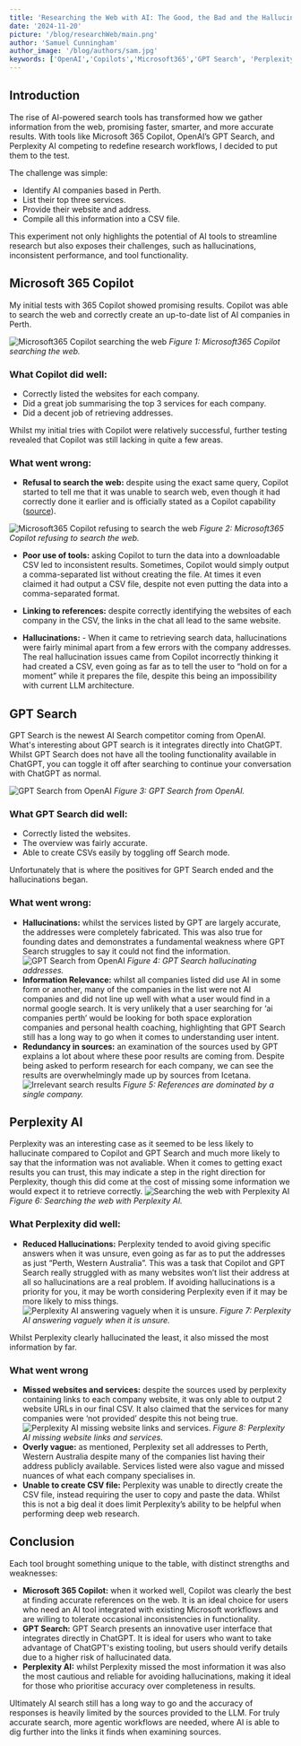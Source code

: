 ```yaml
---
title: 'Researching the Web with AI: The Good, the Bad and the Hallucinations'
date: '2024-11-20'
picture: '/blog/researchWeb/main.png'
author: 'Samuel Cunningham'
author_image: '/blog/authors/sam.jpg'
keywords: ['OpenAI','Copilots','Microsoft365','GPT Search', 'Perplexity AI']
---
```


## Introduction
The rise of AI-powered search tools has transformed how we gather information from the web, promising faster, smarter, and more accurate results. With tools like Microsoft 365 Copilot, OpenAI’s GPT Search, and Perplexity AI competing to redefine research workflows, I decided to put them to the test.

The challenge was simple:
- Identify AI companies based in Perth.
- List their top three services.
- Provide their website and address.
- Compile all this information into a CSV file.

This experiment not only highlights the potential of AI tools to streamline research but also exposes their challenges, such as hallucinations, inconsistent performance, and tool functionality.

## Microsoft 365 Copilot
My initial tests with 365 Copilot showed promising results. Copilot was able to search the web and correctly create an up-to-date list of AI companies in Perth. 

![Microsoft365 Copilot searching the web](/blog/researchWeb/copilot1-worked.png)
_Figure 1: Microsoft365 Copilot searching the web._

### What Copilot did well:
- Correctly listed the websites for each company.
- Did a great job summarising the top 3 services for each company.
- Did a decent job of retrieving addresses.

Whilst my initial tries with Copilot were relatively successful, further testing revealed that Copilot was still lacking in quite a few areas.

### What went wrong:
- **Refusal to search the web:** despite using the exact same query, Copilot started to tell me that it was unable to search web, even though it had correctly done it earlier and is officially stated as a Copilot capability ([source](https://www.microsoft.com/en-us/microsoft-copilot/for-individuals)).

![Microsoft365 Copilot refusing to search the web](/blog/researchWeb/copilot2.png)
_Figure 2: Microsoft365 Copilot refusing to search the web._

- **Poor use of tools:** asking Copilot to turn the data into a downloadable CSV led to inconsistent results. Sometimes, Copilot would simply output a comma-separated list without creating the file. At times it even claimed it had output a CSV file, despite not even putting the data into a comma-separated format. 

- **Linking to references:** despite correctly identifying the websites of each company in the CSV, the links in the chat all lead to the same website. 

- **Hallucinations:** - When it came to retrieving search data, hallucinations were fairly minimal apart from a few errors with the company addresses. The real hallucination issues came from Copilot incorrectly thinking it had created a CSV, even going as far as to tell the user to “hold on for a moment” while it prepares the file, despite this being an impossibility with current LLM architecture.


## GPT Search
GPT Search is the newest AI Search competitor coming from OpenAI. What's interesting about GPT search is it integrates directly into ChatGPT. Whilst GPT Search does not have all the tooling functionality available in ChatGPT, you can toggle it off after searching to continue your conversation with ChatGPT as normal.

![GPT Search from OpenAI](/blog/researchWeb/gptSearch1.png)
_Figure 3: GPT Search from OpenAI._

### What GPT Search did well:
- Correctly listed the websites.
- The overview was fairly accurate.
- Able to create CSVs easily by toggling off Search mode.

Unfortunately that is where the positives for GPT Search ended and the hallucinations began.

### What went wrong:
- **Hallucinations:** whilst the services listed by GPT are largely accurate, the addresses were completely fabricated. This was also true for founding dates and demonstrates a fundamental weakness where GPT Search struggles to say it could not find the information.
![GPT Search from OpenAI](/blog/researchWeb/gpt2.png)
_Figure 4: GPT Search hallucinating addresses._
- **Information Relevance:** whilst all companies listed did use AI in some form or another, many of the companies in the list were not AI companies and did not line up well with what a user would find in a normal google search. It is very unlikely that a user searching for ‘ai companies perth’ would be looking for both space exploration companies and personal health coaching, highlighting that GPT Search still has a long way to go when it comes to understanding user intent. 
- **Redundancy in sources:** an examination of the sources used by GPT explains a lot about where these poor results are coming from. Despite being asked to perform research for each company, we can see the results are overwhelmingly made up by sources from Icetana. 
![Irrelevant search results](/blog/researchWeb/gpt4.png)
_Figure 5: References are dominated by a single company._


## Perplexity AI
Perplexity was an interesting case as it seemed to be less likely to hallucinate compared to Copilot and GPT Search and much more likely to say that the information was not avaliable. When it comes to getting exact results you can trust, this may indicate a step in the right direction for Perplexity, though this did come at the cost of missing some information we would expect it to retrieve correctly.
![Searching the web with Perplexity AI](/blog/researchWeb/perplexity1.png)
_Figure 6: Searching the web with Perplexity AI._

### What Perplexity did well:
- **Reduced Hallucinations:** Perplexity tended to avoid giving specific answers when it was unsure, even going as far as to put the addresses as just “Perth, Western Australia”. This was a task that Copilot and GPT Search really struggled with as many websites won’t list their address at all so hallucinations are a real problem. If avoiding hallucinations is a priority for you, it may be worth considering Perplexity even if it may be more likely to miss things.
![Perplexity AI answering vaguely when it is unsure.](/blog/researchWeb/perplexity2.png)
_Figure 7: Perplexity AI answering vaguely when it is unsure._

Whilst Perplexity clearly hallucinated the least, it also missed the most information by far.

### What went wrong 
- **Missed websites and services:** despite the sources used by perplexity containing links to each company website, it was only able to output 2 website URLs in our final CSV. It also claimed that the services for many companies were ‘not provided’ despite this not being true.
![Perplexity AI missing website links and services.](/blog/researchWeb/perplexity3.png)
_Figure 8: Perplexity AI missing website links and services._
- **Overly vague:** as mentioned, Perplexity set all addresses to Perth, Western Australia despite many of the companies list having their address publicly available. Services listed were also vague and missed nuances of what each company specialises in.
- **Unable to create CSV file:** Perplexity was unable to directly create the CSV file, instead requiring the user to copy and paste the data. Whilst this is not a big deal it does limit Perplexity’s ability to be helpful when performing deep web research.

## Conclusion
Each tool brought something unique to the table, with distinct strengths and weaknesses:
- **Microsoft 365 Copilot:** when it worked well, Copilot was clearly the best at finding accurate references on the web. It is an ideal choice for users who need an AI tool integrated with existing Microsoft workflows and are willing to tolerate occasional inconsistencies in functionality.
- **GPT Search:** GPT Search presents an innovative user interface that integrates directly in ChatGPT. It is ideal for users who want to take advantage of ChatGPT's existing tooling, but users should verify details due to a higher risk of hallucinated data.
- **Perplexity AI:** whilst Perplexity missed the most information it was also the most cautious and reliable for avoiding hallucinations, making it ideal for those who prioritise accuracy over completeness in results.

Ultimately AI search still has a long way to go and the accuracy of responses is heavily limited by the sources provided to the LLM. For truly accurate search, more agentic workflows are needed, where AI is able to dig further into the links it finds when examining sources.
